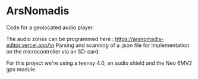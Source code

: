 # ArsNomadis

Code for a geolocated audio player.

The audio zones can be programmed here : https://arsnomadis-editor.vercel.app/\n
Parsing and scanning of a .json file for implementation on the microcontroller via an SD-card.

For this project we're using a teensy 4.0, an audio shield and the Neo 6MV2 gps module.
